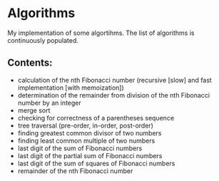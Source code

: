 # Algorithms

My implementation of some algortihms. The list of algorithms is continuously populated.

## Contents:

* calculation of the nth Fibonacci number (recursive [slow] and fast implementation [with memoization])
* determination of the remainder from division of the nth Fibonacci number by an integer
* merge sort
* checking for correctness of a parentheses sequence
* tree traversal (pre-order, in-order, post-order)
* finding greatest common divisor of two numbers
* finding least common multiple of two numbers
* last digit of the sum of Fibonacci numbers
* last digit of the partial sum of Fibonacci numbers
* last digit of the sum of squares of Fibonacci numbers
* remainder of the nth Fibonacci number

